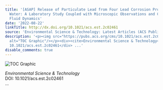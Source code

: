 ```yaml
---
title: '[ASAP] Release of Particulate Lead from Four Lead Corrosion Products in Drinking
  Water: A Laboratory Study Coupled with Microscopic Observations and Computational
  Fluid Dynamics'
date: '2022-08-22'
linkTitle: http://dx.doi.org/10.1021/acs.est.2c02461
source: 'Environmental Science & Technology: Latest Articles (ACS Publications)'
description: '<p><img src="https://pubs.acs.org/cms/10.1021/acs.est.2c02461/asset/images/medium/es2c02461_0008.gif"
  alt="TOC Graphic"/></p><div><cite>Environmental Science & Technology</cite></div><div>DOI:
  10.1021/acs.est.2c02461</div> ...'
disable_comments: true
---
```

<p><img src="https://pubs.acs.org/cms/10.1021/acs.est.2c02461/asset/images/medium/es2c02461_0008.gif" alt="TOC Graphic"/></p><div><cite>Environmental Science & Technology</cite></div><div>DOI: 10.1021/acs.est.2c02461</div> ...